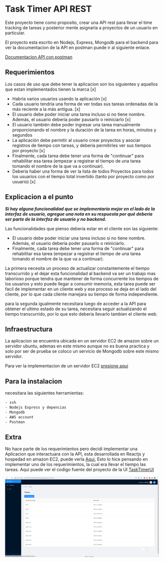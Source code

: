 # Task Timer API REST
Este proyecto tiene como proposito, crear una API rest para
llevar el time tracking de tareas y posterior mente asignarla
a proyectos de un usuario en particular.

El proyecto esta escrito en Nodejs, Express, Mongodb para el backend
para ver la documentacion de la API en postman puede ir al siguiente enlace.

[Documentacion API con postman](https://documenter.getpostman.com/view/5820410/TWDfCCfw)

## Requerimientos 
Los casos de uso que debe tener la aplicacion son los siguientes y aquellos que estan implementados tienen la marca [x]
-  Habría varios usuarios usando la aplicación [x]
- Cada usuario tendría una forma de ver todas sus tareas ordenadas de la más reciente a la más antigua. [x]
- El usuario debe poder iniciar una tarea incluso si no tiene nombre. Además, el usuario debería poder pausarlo o reiniciarlo [x]
- El usuario también debe poder ingresar una tarea manualmente proporcionando el nombre y la duración de la tarea en horas, minutos y segundos
- La aplicación debe permitir al usuario crear proyectos y asociar registros de tiempo con tareas, y debería permitirles ver sus tiempos por proyecto [x]
- Finalmente, cada tarea debe tener una forma de "continuar" para rehabilitar esa tarea (empezar a registrar el tiempo de una tarea tomando el nombre de la que va a continuar).
- Debería haber una forma de ver la lista de todos Proyectos para todos los usuarios con el tiempo total invertido (tanto por proyecto como por usuario) [x]

## Explicacion a el punto 
***Si hay alguna funcionalidad que se implementaría mejor en el lado de la interfaz de usuario, agregue una nota en su respuesta por qué debería ser parte de la interfaz de usuario y no backend.***

Las funcionalidades que pienso deberia estar en el cliente son las siguiente:
  - El usuario debe poder iniciar una tarea incluso si no tiene nombre. Además, el usuario debería poder pausarlo o reiniciarlo.
  - Finalmente, cada tarea debe tener una forma de "continuar" para rehabilitar esa tarea (empezar a registrar el tiempo de una tarea tomando el nombre de la que va a continuar).

  La primera necesita un proceso de actualizar constantemente el tiempo transcurrido y el dejar esta funcionalidad al backend va ser un trabajo mas laborioso porque tendra que mantener de forma concurrente los tiempos de los usuarios y esto puede llegar a consumir memoria, esta tarea puede ser facil de implementar en un cliente web y ese proceso se deja en el lado del cliente, por lo que cada cliente manejara su tiempo de forma independiente.

  para la segunda igualmente necesitara luego de acceder a la API para obtener el ultimo estado de su tarea, necesitara seguir actualizando el tiempo transcurrido, por lo que esto deberia llevarlo tambien el cliente web.


## Infraestructura
La aplicacion se encuentra ubicada en un servidor EC2 de amazon sobre un servidor ubuntu, ademas en este mismo aunque no es buena practica y solo por ser de prueba se coloco un servicio de Mongodb sobre este mismo servidor.

Para ver la implementacion de un servidor EC2 [presione aqui](INFRAESTRUCTURE.md)


## Para la instalacion 
 necesitara las siguientes herramientas:

    - ssh
    - Nodejs Express y depencias
    - Mongodb
    - AWS account
    - Postman

## Extra
 No hace parte de los requerimientos pero decidi implementar una Aplicacion
 que interactuara con la API, esta desarrollada en Reactjs y hospedad en amazon EC2, puede verla [Aqui](http://ec2-18-207-142-206.compute-1.amazonaws.com:3000/), Esto lo hice pensando en implementar uno de los requerimientos, la cual era llevar el tiempo las tareas.
 Aqui puede ver el codigo fuente del proyecto de la UI
 [TaskTimerUI](https://github.com/cristian-programmer/TaskTimerUI)

 ![](https://github.com/cristian-programmer/Task-Timer/blob/main/screenshots/tasktimerui.PNG)









